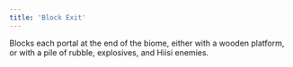```yaml
---
title: 'Block Exit'
---
```


Blocks each portal at the end of the biome, either with a wooden platform, or with a pile of rubble, explosives, and Hiisi enemies.
